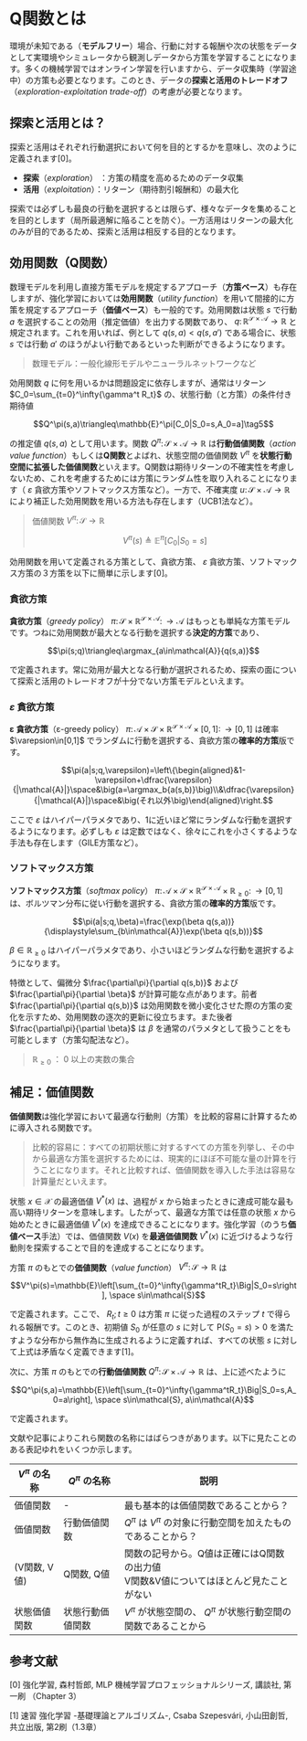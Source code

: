 # Q関数とは

環境が未知である（**モデルフリー**）場合、行動に対する報酬や次の状態をデータとして実環境やシミュレータから観測しデータから方策を学習することになります。多くの機械学習ではオンライン学習を行いますから、データ収集時（学習途中）の方策も必要となります。このとき、データの**探索と活用のトレードオフ**（*exploration-exploitation trade-off*）の考慮が必要となります。

## 探索と活用とは？

探索と活用はそれぞれ行動選択において何を目的とするかを意味し、次のように定義されます[0]。

- **探索**（*exploration*） ：方策の精度を高めるためのデータ収集
- **活用**（*exploitation*）：リターン（期待割引報酬和）の最大化

探索では必ずしも最良の行動を選択するとは限らず、様々なデータを集めることを目的とします（局所最適解に陥ることを防ぐ）。一方活用はリターンの最大化のみが目的であるため、探索と活用は相反する目的となります。

## 効用関数（Q関数）

数理モデルを利用し直接方策モデルを規定するアプローチ（**方策ベース**）も存在しますが、強化学習においては**効用関数**（*utility function*）を用いて間接的に方策を規定するアプローチ（**価値ベース**）も一般的です。効用関数は状態 $s$ で行動 $a$ を選択することの効用（推定価値）を出力する関数であり、 $q\colon\mathbb{R}^\mathcal{S\times A}\to\mathbb{R}$ と規定されます。これを用いれば、例として $q(s,a)<q(s,a')$ である場合に、状態 $s$ では行動 $a'$ のほうがよい行動であるといった判断ができるようになります。

> 数理モデル：一般化線形モデルやニューラルネットワークなど

効用関数 $q$ に何を用いるかは問題設定に依存しますが、通常はリターン $C_0=\sum_{t=0}^\infty{\gamma^t R_t}$ の、状態行動（と方策）の条件付き期待値

$$Q^\pi(s,a)\triangleq\mathbb{E}^\pi[C_0|S_0=s,A_0=a]\tag5$$

の推定値 $q(s,a)$ として用います。関数 $Q^\pi\colon\mathcal{S\times A}\to\mathbb{R}$ は**行動価値関数**（*action value function*）もしくは**Q関数**とよばれ、状態空間の価値関数 $V^\pi$ を**状態行動空間に拡張した価値関数**といえます。Q関数は期待リターンの不確実性を考慮しないため、これを考慮するためには方策にランダム性を取り入れることになります（ $\varepsilon$ 貪欲方策やソフトマックス方策など）。一方で、不確実度 $u\colon\mathcal{S\times A}\to\mathbb{R}$ により補正した効用関数を用いる方法も存在します（UCB1法など）。

> 価値関数 $V^\pi\colon\mathcal{S}\to\mathbb{R}$
>
> $$V^\pi(s)\triangleq\mathbb{E}^\pi[C_0|S_0=s]$$

効用関数を用いて定義される方策として、貪欲方策、 $\varepsilon$ 貪欲方策、ソフトマックス方策の３方策を以下に簡単に示します[0]。

### 貪欲方策

**貪欲方策**（*greedy policy*） $\pi\colon\mathcal{S}\times\mathbb{R}^\mathcal{S\times A}\colon\to\mathcal{A}$ はもっとも単純な方策モデルです。つねに効用関数が最大となる行動を選択する**決定的方策**であり、

$$\pi(s;q)\triangleq\argmax_{a\in\mathcal{A}}{q(s,a)}$$

で定義されます。常に効用が最大となる行動が選択されるため、探索の面について探索と活用のトレードオフが十分でない方策モデルといえます。

### $\varepsilon$ 貪欲方策

$\boldsymbol\varepsilon$ **貪欲方策**（ε-greedy policy） $\pi\colon\mathcal{A\times S}\times\mathbb{R}^\mathcal{S\times A}\times [0,1]\colon\to[0,1]$ は確率 $\varepsion\in[0,1]$ でランダムに行動を選択する、貪欲方策の**確率的方策**版です。

$$\pi(a|s;q,\varepsilon)=\left\{\begin{aligned}&1-\varepsilon+\dfrac{\varepsilon}{|\mathcal{A}|}\space&\big(a=\argmax_b{a(s,b)}\big)\\&\dfrac{\varepsilon}{|\mathcal{A}|}\space&\big(それ以外\big)\end{aligned}\right.$$

ここで $\varepsilon$ はハイパーパラメタであり、1に近いほど常にランダムな行動を選択するようになります。必ずしも $\varepsilon$ は定数ではなく、徐々にこれを小さくするような手法も存在します（GILE方策など）。

### ソフトマックス方策

**ソフトマックス方策**（*softmax policy*） $\pi\colon\mathcal{A\times S}\times\mathbb{R}^\mathcal{S\times A}\times\mathbb{R}_{\geq0}\colon\to[0,1]$ は、ボルツマン分布に従い行動を選択する、貪欲方策の**確率的方策**版です。

$$\pi(a|s;q,\beta)=\frac{\exp(\beta q(s,a))}{\displaystyle\sum_{b\in\mathcal{A}}\exp(\beta q(s,b))}$$

$\beta\in\mathbb{R}_{\geq0}$ はハイパーパラメタであり、小さいほどランダムな行動を選択するようになります。

特徴として、偏微分 $\frac{\partial\pi}{\partial q(s,b)}$ および $\frac{\partial\pi}{\partial \beta}$ が計算可能な点があります。前者 $\frac{\partial\pi}{\partial q(s,b)}$ は効用関数を微小変化させた際の方策の変化を示すため、効用関数の逐次的更新に役立ちます。また後者 $\frac{\partial\pi}{\partial \beta}$ は $\beta$ を通常のパラメタとして扱うことをも可能とします（方策勾配法など）。

> $\mathbb{R}_{\geq0}$ ： $0$ 以上の実数の集合

## 補足：価値関数

**価値関数**は強化学習において最適な行動則（方策）を比較的容易に計算するために導入される関数です。

> 比較的容易に：すべての初期状態に対するすべての方策を列挙し、その中から最適な方策を選択するためには、現実的にほぼ不可能な量の計算を行うことになります。それと比較すれば、価値関数を導入した手法は容易な計算量だといえます。

状態 $x\in\mathcal{X}$ の最適価値 $V^*(x)$ は、過程が $x$ から始まったときに達成可能な最も高い期待リターンを意味します。したがって、最適な方策では任意の状態 $x$ から始めたときに最適価値 $V^*(x)$ を達成できることになります。強化学習（のうち**価値ベース**手法）では、価値関数 $V(x)$ を**最適価値関数** $V^*(x)$ に近づけるような行動則を探索することで目的を達成することになります。

方策 $\pi$ のもとでの**価値関数**（*value function*） $V^\pi\colon\mathcal{S}\to\mathbb{R}$ は

$$V^\pi(s)=\mathbb{E}\left[\sum_{t=0}^\infty{\gamma^tR_t}\Big|S_0=s\right], \space s\in\mathcal{S}$$

で定義されます。ここで、 $R_t;t\geq0$ は方策 $\pi$ に従った過程のステップ $t$ で得られる報酬です。このとき、初期値 $S_0$ が任意の $s$ に対して $\mathrm{P}(S_0=s)>0$ を満たすような分布から無作為に生成されるように定義すれば、すべての状態 $s$ に対して上式は矛盾なく定義できます[1]。

次に、方策 $\pi$ のもとでの**行動価値関数** $Q^\pi\colon\mathcal{S\times A}\to\mathbb{R}$ は、上に述べたように

$$Q^\pi(s,a)=\mathbb{E}\left[\sum_{t=0}^\infty{\gamma^tR_t}\Big|S_0=s,A_0=a\right], \space s\in\mathcal{S}, a\in\mathcal{A}$$

で定義されます。

文献や記事によりこれら関数の名称にはばらつきがあります。以下に見たことのある表記ゆれをいくつか示します。

| $V^\pi$ の名称 | $Q^\pi$ の名称 |説明|
|-|-|-|
|価値関数|-|最も基本的は価値関数であることから？|
|価値関数|行動価値関数| $Q^\pi$ は $V^\pi$ の対象に行動空間を加えたものであることから？|
|(V関数, V値)|Q関数, Q値|関数の記号から。Q値は正確にはQ関数の出力値<br>V関数&V値についてはほとんど見たことがない|
|状態価値関数|状態行動価値関数| $V^\pi$ が状態空間の、 $Q^\pi$ が状態行動空間の関数であることから|


## 参考文献

[0] 強化学習, 森村哲郎, MLP 機械学習プロフェッショナルシリーズ, 講談社, 第一刷
（Chapter 3）

[1] 速習 強化学習 -基礎理論とアルゴリズム-, Csaba Szepesvári, 小山田創哲, 共立出版, 第2刷（1.3章）
